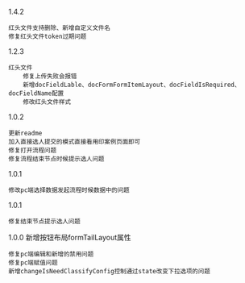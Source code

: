 1.4.2

    红头文件支持删除、新增自定义文件名
    修复红头文件token过期问题

1.2.3

    红头文件
        修复上传失败会报错
        新增docFieldLable、docFormFormItemLayout、docFieldIsRequired、docFieldName配置
        修改红头文件样式


1.0.2   

    更新readme
    加入直接选人提交的模式直接看用印案例页面即可
    修复打开流程问题
    修复流程结束节点时候提示选人问题

1.0.1

    修改pc端选择数据发起流程时候数据中的问题

1.0.1

    修复结束节点提示选人问题

1.0.0
    新增按钮布局formTailLayout属性
    
    修复pc端编辑和新增的禁用问题
    修复pc端赋值问题
    新增changeIsNeedClassifyConfig控制通过state改变下拉选项的问题
